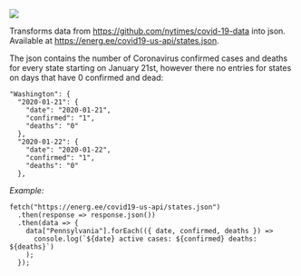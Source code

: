 ![](https://github.com/energee/covid19-us-api/workflows/.github/workflows/main.yml/badge.svg)

Transforms data from https://github.com/nytimes/covid-19-data into json. Available at https://energ.ee/covid19-us-api/states.json.

The json contains the number of Coronavirus confirmed cases and deaths for every state starting on January 21st, however there no entries for states on days that have 0 confirmed and dead:

```
"Washington": {
  "2020-01-21": {
    "date": "2020-01-21",
    "confirmed": "1",
    "deaths": "0"
  },
  "2020-01-22": {
    "date": "2020-01-22",
    "confirmed": "1",
    "deaths": "0"
  },
  ```

*Example:*

```
fetch("https://energ.ee/covid19-us-api/states.json")
  .then(response => response.json())
  .then(data => {
    data["Pennsylvania"].forEach(({ date, confirmed, deaths }) =>
      console.log(`${date} active cases: ${confirmed} deaths: ${deaths}`)
    );
  });
```
